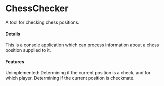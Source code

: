 # ChessChecker
A tool for checking chess positions.

#### Details
This is a console application which can process information about a chess position supplied to it.

#### Features

Unimplemented:
Determining if the current position is a check, and for which player.
Determining if the current position is checkmate.

